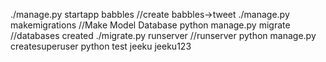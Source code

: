  ./manage.py startapp babbles         //create babbles->tweet
 ./manage.py makemigrations          //Make Model Database
 python manage.py migrate           //databases created
 ./migrate.py runserver            //runserver
 python manage.py createsuperuser
 python test
 jeeku jeeku123
